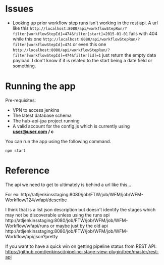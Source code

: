 # Issues
* Looking up prior workflow step runs isn't working in the rest api.  A url like this
```http://localhost:8080/api/workflowStepRun/?filter[workflowStepId]=474&filter[start]=2015-01-01```
fails with 404 while this one
```http://localhost:8080/api/workflowStepRun/?filter[workflowStepId]=474```
or even this one
```http://localhost:8080/api/workflowStepRun/?filter[workflowStepId]=474&filter[id]=1```
just return the empty data payload.  I don't know if it is related to the start being a date field or something.

# Running the app

Pre-requisites:
* VPN to access jenkins
* The latest database schema
* The hub-api-jpa project running
* A valid account for the config.js which is currently using **user@user.com / c**

You can run the app using the following command.

```
npm start
```

# Reference

The api we need to get to ultimately is behind a url like this...

For ex: http://atljenkinsstaging:8080/job/FTW/job/WFM/job/WFM-Workflow/124/wfapi/describe

I think that is a list json description but doesn't identify the stages which may not be discoverable unless using the runs api http://atljenkinsstaging:8080/job/FTW/job/WFM/job/WFM-Workflow/wfapi/runs or maybe just by the old api http://atljenkinsstaging:8080/job/FTW/job/WFM/job/WFM-Workflow/api/json?pretty

If you want to have a quick win on getting pipeline status from REST API: https://github.com/jenkinsci/pipeline-stage-view-plugin/tree/master/rest-api


